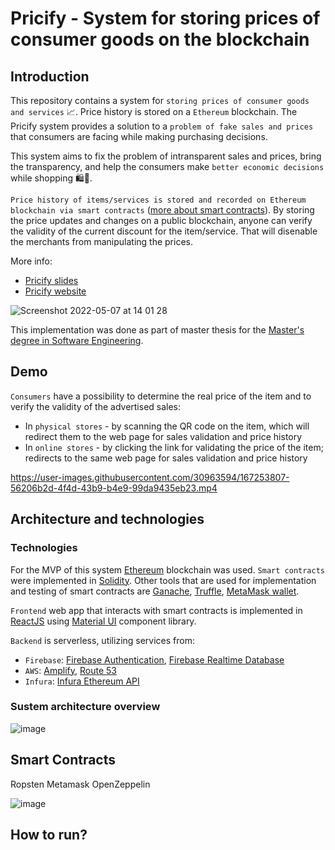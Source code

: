 # Pricify - System for storing prices of consumer goods on the blockchain

## Introduction

This repository contains a system for `storing prices of consumer goods and services` 📈. Price history is stored on a `Ethereum` blockchain.
The Pricify system provides a solution to a `problem of fake sales and prices` that consumers are facing while making purchasing decisions.

This system aims to fix the problem of intransparent sales and prices, bring the transparency, and help the consumers make `better economic decisions` while shopping 🛍️🛒.

`Price history of items/services is stored and recorded on Ethereum blockchain via smart contracts` ([more about smart contracts](#smart-contracts)). By storing the price updates and changes
on a public blockchain, anyone can verify the validity of the current discount for the item/service. That will disenable the merchants from manipulating the prices.


More info:
- [Pricify slides](https://github.com/krivi95/pricify/files/8645068/Pricify.system.slides.pdf)
- [Pricify website](https://www.pricify.me/)

![Screenshot 2022-05-07 at 14 01 28](https://user-images.githubusercontent.com/30963594/167253443-11b56f16-9056-476b-8b9d-f976ed8f8a7a.png)

This implementation was done as part of master thesis for the [Master's degree in Software Engineering](https://www.etf.bg.ac.rs/en/studies/master-studies/electrical-and-computer-engineering-2019/software-engineering#gsc.tab=0).

## Demo

`Consumers` have a possibility to determine the real price of the item and to verify the validity of the advertised sales:
- In `physical stores` - by scanning the QR code on the item, which will redirect them to the web page for sales validation and price history
- In `online stores` - by clicking the link for validating the price of the item; redirects to the same web page for sales validation and price history


https://user-images.githubusercontent.com/30963594/167253807-56206b2d-4f4d-43b9-b4e9-99da9435eb23.mp4



## Architecture and technologies

### Technologies

For the MVP of this system [Ethereum](https://ethereum.org/en/) blockchain was used. `Smart contracts` were implemented in [Solidity](https://docs.soliditylang.org/en/v0.8.13/). Other tools that are used for implementation and testing of smart contracts are [Ganache](https://trufflesuite.com/ganache/), [Truffle](https://trufflesuite.com/truffle/), [MetaMask wallet](https://metamask.io/). 

`Frontend` web app that interacts with smart contracts is implemented in [ReactJS](https://reactjs.org/) using [Material UI](https://mui.com/) component library.

`Backend` is serverless, utilizing services from:
- `Firebase`: [Firebase Authentication](https://firebase.google.com/products/auth?gclid=Cj0KCQjwsdiTBhD5ARIsAIpW8CKLuiPUL4VLpYAYCMZJIW8tuymDIY3q0PLva-4ebC06kmlBfG6SoEwaAlWiEALw_wcB&gclsrc=aw.ds), [Firebase Realtime Database](https://firebase.google.com/products/realtime-database?gclid=Cj0KCQjwsdiTBhD5ARIsAIpW8CICYYfUKYzdLaeKW4tC6KhUWcOpib9Uv-eLdfm-a9VeGy45salhi8AaAjybEALw_wcB&gclsrc=aw.ds)
- `AWS`: [Amplify](https://aws.amazon.com/amplify/), [Route 53](https://aws.amazon.com/route53/)
- `Infura`: [Infura Ethereum API](https://infura.io/product/ethereum)

### Sustem architecture overview
![image](https://user-images.githubusercontent.com/30963594/167254897-2a57ec05-23f9-4f6d-8479-dfefcccf927d.png)


## Smart Contracts

Ropsten
Metamask
OpenZeppelin

![image](https://user-images.githubusercontent.com/30963594/167254919-611c265d-4472-4b80-b4c4-467b8083d455.png)


## How to run?

